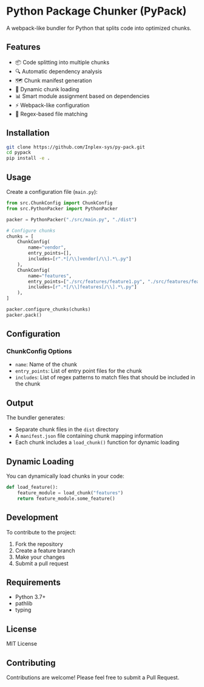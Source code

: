 # Python Package Chunker (PyPack)

A webpack-like bundler for Python that splits code into optimized chunks.

## Features

-   📦 Code splitting into multiple chunks
-   🔍 Automatic dependency analysis
-   🗺️ Chunk manifest generation
-   🔄 Dynamic chunk loading
-   📊 Smart module assignment based on dependencies
-   ⚡ Webpack-like configuration
-   📜 Regex-based file matching

## Installation

```bash
git clone https://github.com/Inplex-sys/py-pack.git
cd pypack
pip install -e .
```

## Usage

Create a configuration file (`main.py`):

```python
from src.ChunkConfig import ChunkConfig
from src.PythonPacker import PythonPacker

packer = PythonPacker("./src/main.py", "./dist")

# Configure chunks
chunks = [
    ChunkConfig(
        name="vendor",
        entry_points=[],
        includes=[r".*[/\\]vendor[/\\].*\.py"]
    ),
    ChunkConfig(
        name="features",
        entry_points=["./src/features/feature1.py", "./src/features/feature2.py"],
        includes=[r".*[/\\]features[/\\].*\.py"]
    ),
]

packer.configure_chunks(chunks)
packer.pack()
```

## Configuration

### ChunkConfig Options

-   `name`: Name of the chunk
-   `entry_points`: List of entry point files for the chunk
-   `includes`: List of regex patterns to match files that should be included in the chunk

## Output

The bundler generates:

-   Separate chunk files in the `dist` directory
-   A `manifest.json` file containing chunk mapping information
-   Each chunk includes a `load_chunk()` function for dynamic loading

## Dynamic Loading

You can dynamically load chunks in your code:

```python
def load_feature():
    feature_module = load_chunk("features")
    return feature_module.some_feature()
```

## Development

To contribute to the project:

1. Fork the repository
2. Create a feature branch
3. Make your changes
4. Submit a pull request

## Requirements

-   Python 3.7+
-   pathlib
-   typing

## License

MIT License

## Contributing

Contributions are welcome! Please feel free to submit a Pull Request.
